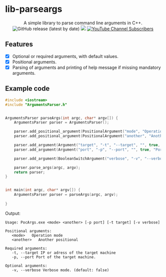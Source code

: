 # lib-parseargs

<p align="center">
  A simple library to parse command line arguments in C++.
  <br>
  <img alt="GitHub release (latest by date)" src="https://img.shields.io/github/v/release/p0dalirius/lib-parseargs">
  <a href="https://twitter.com/intent/follow?screen_name=podalirius_" title="Follow"><img src="https://img.shields.io/twitter/follow/podalirius_?label=Podalirius&style=social"></a>
  <a href="https://www.youtube.com/c/Podalirius_?sub_confirmation=1" title="Subscribe"><img alt="YouTube Channel Subscribers" src="https://img.shields.io/youtube/channel/subscribers/UCF_x5O7CSfr82AfNVTKOv_A?style=social"></a>
  <br>
</p>

## Features

 - [x] Optional or required arguments, with default values.
 - [x] Positional arguments.
 - [x] Parsing of arguments and printing of help message if missing mandatory arguments.

## Example code

```cpp
#include <iostream>
#include "ArgumentsParser.h"


ArgumentsParser parseArgs(int argc, char* argv[]) {
	ArgumentsParser parser = ArgumentsParser();

	parser.add_positional_argument(PositionalArgument("mode", "Operation mode"));
	parser.add_positional_argument(PositionalArgument("another", "Another positional"));

	parser.add_argument(Argument("target", "-t", "--target", "", true, "IP or adress of the target machine"));
	parser.add_argument(Argument("port", "-p", "--port", "", true, "Port of the target machine"));

	parser.add_argument(BooleanSwitchArgument("verbose", "-v", "--verbose", false, false, "Verbose mode. (default: false)"));

	parser.parse_args(argc, argv);
	return parser;
}


int main(int argc, char* argv[]) {
	ArgumentsParser parser = parseArgs(argc, argv);
 
}

```

Output:

```
Usage: PocArgs.exe <mode> <another> [-p port] [-t target] [-v verbose]

Positional arguments:
   <mode>   Operation mode
   <another>   Another positional

Required arguments:
   -t, --target IP or adress of the target machine
   -p, --port Port of the target machine.

Optional arguments:
   -v, --verbose Verbose mode. (default: false)
```
